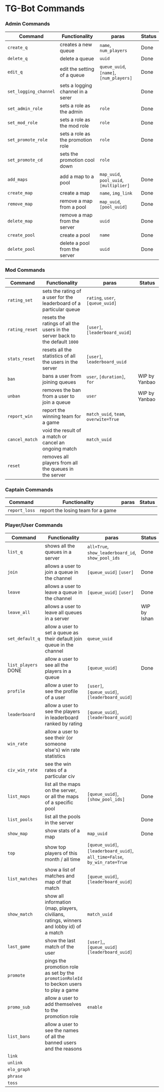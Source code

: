 # TG-Bot Commands

### Admin Commands

| Command               | Functionality                     | paras                                   | Status |
| --------------------- | --------------------------------- | --------------------------------------- | ------ |
| `create_q`            | creates a new queue               | `name`, `num_players`                   | Done   |
| `delete_q`            | delete a queue                    | `uuid`                                  | Done   |
| `edit_q`              | edit the setting of a queue       | `queue_uuid`, `[name]`, `[num_players]` | Done   |
| `set_logging_channel` | sets a logging channel in a serer |                                         | Done   |
| `set_admin_role`      | sets a role as the admin          | `role`                                  | Done   |
| `set_mod_role`        | sets a role as the mod role       | `role`                                  | Done   |
| `set_promote_role`    | sets a role as the promotion role | `role`                                  | Done   |
| `set_promote_cd`      | sets the promotion cool down      | `role`                                  |        |
| `add_maps`            | add a map to a pool               | `map_uuid`, `pool_uuid`, `[multiplier]` | Done   |
| `create_map`          | create a map                      | `name`, `img_link`                      | Done   |
| `remove_map`          | remove a map from a pool          | `map_uuid`, `[pool_uuid]`               | Done   |
| `delete_map`          | remove a map from the server      | `uuid`                                  | Done   |
| `create_pool`         | create a pool                     | `name`                                  | Done   |
| `delete_pool`         | delete a pool from the server     | `uuid`                                  | Done   |



### Mod Commands

| Command        | Functionality                                                                | paras                                 | Status        |
|----------------|------------------------------------------------------------------------------|---------------------------------------|---------------|
| `rating_set`   | sets the rating of a user for the leaderboard of a particular queue          | `rating`, `user`, `[queue_uuid]`      |               |
| `rating_reset` | resets the ratings of all the users in the server back to the default `1000` | `[user]`, `[leaderboard_uuid]`        |               |
| `stats_reset`  | resets all the statistics of all the users in the server                     | `[user]`, `leaderboard_uuid`          |               |
| `ban`          | bans a user from joining queues                                              | `user`, `[duration]`, `for`           | WIP by Yanbao |
| `unban`        | removes the ban from a user to join a queue                                  | `user`                                | WIP by Yanbao |
| `report_win`   | report the winning team for a game                                           | `match_uuid`, `team`, `overwite=True` |               |
| `cancel_match` | void the result of a match or cancel an ongoing match                        | `match_uuid`                          |               |
| `reset`        | removes all players from all the queues in the server                        |                                       |               |



### Captain Commands

| Command       | Functionality                     | paras | Status |
|---------------|-----------------------------------|-------|--------|
| `report_loss` | report the losing team for a game |       |        |



### Player/User Commands

| Command             | Functionality                                                | paras                                                        | Status       |
| ------------------- | ------------------------------------------------------------ | ------------------------------------------------------------ | ------------ |
| `list_q`            | shows all the queues in a server                             | `all=True`, `show_leaderboard_id`, `show_pool_ids`           | Done         |
| `join`              | allows a user to join a queue in the channel                 | `[queue_uuid]` `[user]`                                      | Done         |
| `leave`             | allows a user to leave a queue in the channel                | `[queue_uuid]` `[user]`                                      | Done         |
| `leave_all`         | allows a user to leave all queues in a server                |                                                              | WIP by Ishan |
| `set_default_q`     | allow a user to set a queue as their default join queue in the channel | `queue_uuid`                                                 |              |
| `list_players` DONE | allow a user to see all the players in a queue               | `[queue_uuid]`                                               | Done         |
| `profile`           | allow a user to see the profile of a user                    | `[user]`, `[queue_uuid]`, `[leaderboard_uuid]`               |              |
| `leaderboard`       | allow a user to see the players in leaderboard ranked by rating | `[queue_uuid]`, `[leaderboard_uuid]`                         |              |
| `win_rate`          | allow a user to see their (or someone else's) win rate statistics |                                                              |              |
| `civ_win_rate`      | see the win rates of a particular civ                        |                                                              |              |
| `list_maps`         | list all the maps on the server, or all the maps of a specific pool | `[queue_uuid]`, `[show_pool_ids]`                            | Done         |
| `list_pools`        | list all the pools in the server                             |                                                              | Done         |
| `show_map`          | show stats of a map                                          | `map_uuid`                                                   | Done         |
| `top`               | show top players of this month / all time                    | `[queue_uuid]`, `[leaderboard_uuid]`, `all_time=False`, `by_win_rate=True` |              |
| `list_matches`      | show a list of matches and map of that match                 | `[queue_uuid]`, `[leaderboard_uuid]`                         |              |
| `show_match`        | show all information (map, players, civilians, ratings, winners and lobby id) of a match | `match_uuid`                                                 |              |
| `last_game`         | show the last match of the user                              | `[user]`,, `[queue_uuid]` `[leaderboard_uuid]`               |              |
| `promote`           | pings the promotion role as set by the `promotionRoleId` to beckon users to play a game |                                                              |              |
| `promo_sub`         | allow a user to add themselves to the promotion role         | `enable`                                                     |              |
| `list_bans`         | allow a user to see the names of all the banned users and the reasons |                                                              |              |
| `link`              |                                                              |                                                              |              |
| `unlink`            |                                                              |                                                              |              |
| `elo_graph`         |                                                              |                                                              |              |
| `phrase`            |                                                              |                                                              |              |
| `toss`              |                                                              |                                                              |              |
